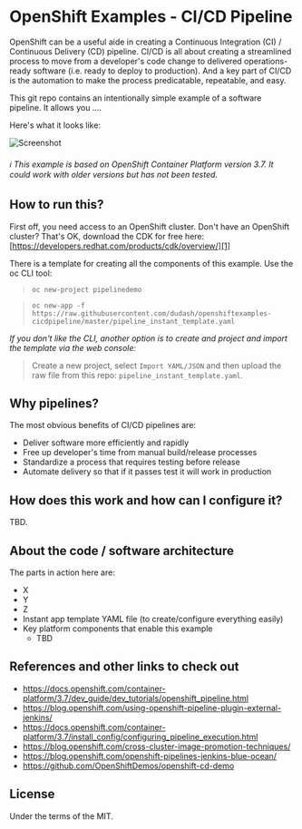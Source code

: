 # OpenShift Examples - CI/CD Pipeline
OpenShift can be a useful aide in creating a Continuous Integration (CI) / Continuous Delivery (CD) pipeline.  CI/CD is all about creating a streamlined process to move from a developer's code change to delivered operations-ready software (i.e. ready to deploy to production).  And a key part of CI/CD is the automation to make the process predicatable, repeatable, and easy.

This git repo contains an intentionally simple example of a software pipeline.  It allows you ....

Here's what it looks like:

![Screenshot](./.screens/ocppipeline.gif)

###### :information_source: This example is based on OpenShift Container Platform version 3.7.  It could work with older versions but has not been tested.


## How to run this?
First off, you need access to an OpenShift cluster.  Don't have an OpenShift cluster?  That's OK, download the CDK for free here: [https://developers.redhat.com/products/cdk/overview/][1]

There is a template for creating all the components of this example. Use the oc CLI tool:
 > `oc new-project pipelinedemo `

 > `oc new-app -f https://raw.githubusercontent.com/dudash/openshiftexamples-cicdpipeline/master/pipeline_instant_template.yaml`

*If you don't like the CLI, another option is to create and project and import the template via the web console:*
 > Create a new project, select `Import YAML/JSON` and then upload the raw file from this repo: `pipeline_instant_template.yaml`.

## Why pipelines?
The most obvious benefits of CI/CD pipelines are:
* Deliver software more efficiently and rapidly
* Free up developer's time from manual build/release processes
* Standardize a process that requires testing before release
* Automate delivery so that if it passes test it will work in production


## How does this work and how can I configure it?
TBD.


## About the code / software architecture
The parts in action here are:
* X
* Y
* Z
* Instant app template YAML file (to create/configure everything easily)
* Key platform components that enable this example
	* TBD

## References and other links to check out
* https://docs.openshift.com/container-platform/3.7/dev_guide/dev_tutorials/openshift_pipeline.html
* https://blog.openshift.com/using-openshift-pipeline-plugin-external-jenkins/
* https://docs.openshift.com/container-platform/3.7/install_config/configuring_pipeline_execution.html
* https://blog.openshift.com/cross-cluster-image-promotion-techniques/
* https://blog.openshift.com/openshift-pipelines-jenkins-blue-ocean/
* https://github.com/OpenShiftDemos/openshift-cd-demo


## License
Under the terms of the MIT.

[1]: https://developers.redhat.com/products/cdk/overview/
